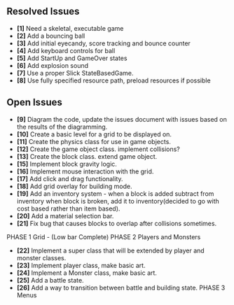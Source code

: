 ## Resolved Issues ##

- **[1]** Need a skeletal, executable game
- **[2]** Add a bouncing ball
- **[3]** Add initial eyecandy, score tracking and bounce counter
- **[4]** Add keyboard controls for ball
- **[5]** Add StartUp and GameOver states
- **[6]** Add explosion sound
- **[7]** Use a proper Slick StateBasedGame.
- **[8]** Use fully specified resource path, preload resources if possible

## Open Issues ##
- **[9]**   Diagram the code, update the issues document with issues
            based on the results of the diagramming.
- **[10]**  Create a basic level for a grid to be displayed on.
- **[11]**  Create the physics class for use in game objects.
- **[12]**  Create the game object class. implement collisions?
- **[13]**  Create the block class. extend game object.
- **[15]**  Implement block gravity logic.
- **[16]**  Implement mouse interaction with the grid.
- **[17]** Add click and drag functionality.
- **[18]** Add grid overlay for building mode.
- **[19]** Add an inventory system - when a block is added subtract from inventory
           when block is broken, add it to inventory(decided to go with cost based rather than item based).
- **[20]** Add a material selection bar.
- **[21]** Fix bug that causes blocks to overlap after collisions sometimes.

PHASE 1 Grid - (Low bar Complete)
PHASE 2 Players and Monsters
- **[22]** Implement a super class that will be extended by player and monster classes.
- **[23]** Implement player class, make basic art.
- **[24]** Implement a Monster class, make basic art.
- **[25]** Add a battle state.
- **[26]** Add a way to transition between battle and building state.
PHASE 3 Menus

